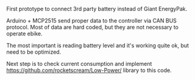 First prototype to connect 3rd party battery instead of Giant EnergyPak.
 
 Arduino + MCP2515 send proper data to the controller via CAN BUS protocol.
 Most of data are hard coded, but they are not necessary to operate ebike.
 
 The most important is reading battery level and it's working quite ok, but need to be optimized.

 
 Next step is to check current consumption and implement https://github.com/rocketscream/Low-Power/ library to this code.
